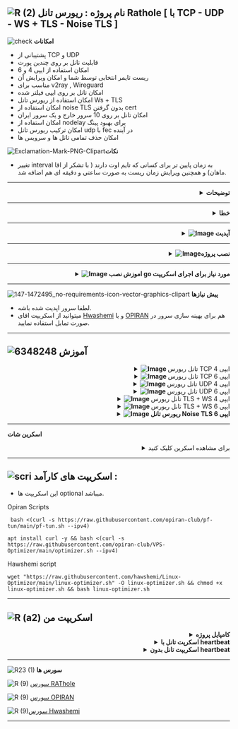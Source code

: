 ![R (2)](https://github.com/Azumi67/PrivateIP-Tunnel/assets/119934376/a064577c-9302-4f43-b3bf-3d4f84245a6f)
نام پروژه : ریورس تانل Rathole [ با TCP - UDP - WS + TLS - Noise TLS ]
---------------------------------------------------------------

![check](https://github.com/Azumi67/PrivateIP-Tunnel/assets/119934376/13de8d36-dcfe-498b-9d99-440049c0cf14)
**امکانات**


- پشتیبانی از TCP و UDP
- قابلیت تانل بر روی چندین پورت
- امکان استفاده از ایپی 4 و 6
- ریست تایمر انتخابی توسط شما و امکان ویرایش آن
- مناسب برای v2ray , Wireguard
- امکان تانل بر روی ایپی فیلتر شده
- امکان استفاده از ریورس تانل Ws + TLS
- امکان استفاده از noise TLS بدون گرفتن cert
- امکان تانل بر روی 10 سرور خارج و یک سرور ایران
- امکان استفاده از nodelay برای بهبود پینگ
- امکان ترکیب ریورس تانل udp با fec در آینده 
- امکان حذف تمامی تانل ها و سرویس ها

![Exclamation-Mark-PNG-Clipart](https://github.com/Azumi67/Rathole_reverseTunnel/assets/119934376/37f90898-881c-4ad7-9036-9d6f4c009c0e)**نکات**
- تغییر interval به زمان پایین تر برای کسانی که تایم اوت دارند ( با تشکر از اقا ماهان) و همچنین ویرایش زمان ریست به صورت ساعتی و دقیقه ای هم اضافه شد.


 ------------------------------------------------------
 <div align="right">
  <details>
    <summary><strong>توضیحات</strong></summary>
  
------------------------------------ 


- **اگر سرعتتون پایین بود، لطفا هم بر روی سرور ایران و خارج optimizer نصب کنید.**
- اسکریپت بارها تست شده و باگ هایش گرفته شده است.
- حتما در سرور تست، نخست تانل را ازمایش کنید و سپس اقدام به استفاده از آن بکنید.
- تمامی تست های من با سرورهای کاملا فیلتر شده بوده است.
- در این اسکریپت شما میتوانید 10 سرور خارج را به یک سرور ایران وصل کنید ولی در تانل Ws + TLS تنها 5 سرور خارج را به یک سرور ایران، میتوانید وصل نمایید.
- حتما اگر در تانل به مشکلی خوردید،لاگ سرویس را بررسی نمایید. systemctl status kharej-azumi و systemctl status iran-azumi
- از TCP و UDP پشتیبانی میکند.
- ریست تایمر برای سرویس های خود را بر اساس نیاز خودتان تعیین کنید.
- حتما ریست تایمر سرور خارج و ایران یکسان باشد.
- اگر از این تانل راضی بودید، میشه بعدا 2 سرور ایران هم اضافه کرد.
- حتما در صورت مشکل دانلود، dns های خود را تغییر دهید.
- قبل از اجرای اسکریپت اصلی ، باید اسکریپت نصب پروژه را اجرا کنید.(اگر خطایی در compile کردن پروژه گرفتید، در اینترنت سرچ کنید و مشکل compile نشدن پروژه را بیابید)
- پنل شما در خارج باید نصب شده باشد
- اگر به هر دلیلی پیش نیاز ها برای شما نصب نشد و خطا گرفتید، لطفا با قرار دادن DNS دوباره امتحان بفرمایید.
- اگر اختلالی در تانل داشتید همیشه وارد مسیر روبرو شوید cd /etc/systemd/system و با دستور ls ، سرویس های خارج و ایران را بیابید و با دستور systemctl status servicename و یا journalctl -u servicename.service ، دلیل اختلال تانل را بیابید

  </details>
</div>

-----------
<div align="right">
  <details>
    <summary><strong>خطا</strong></summary>
  
------------------------------------ 


- اگر مشکل heartbeat داشتید احتمالا به خاطر تایم اوت در سرور ایران شما میباشد.با این حال میتوانید اسکریپت بدون heartbeat را هم تست کنید.


  </details>
</div>

----------------------

  <div align="right">
  <details>
    <summary><strong><img src="https://github.com/Azumi67/Rathole_reverseTunnel/assets/119934376/3cfd920d-30da-4085-8234-1eec16a67460" alt="Image"> آپدیت</strong></summary>
  
------------------------------------ 

- گزینه 6 و 7  ، noise tls اضافه شد. شما میتوانید تنها با public key سرور ایران ، به چندین سرور خارج تانل بزنید و دیگر نیازی به گرفتن cert ندارد.
- تغییراتی در دستورات compile انجام شد.
- تغییراتی در math اسکریپت انجام شد.
- متود دوم برای سرورهای ایرانی که مشکل دریافت self cert داشتند اضافه شد.
- اموزش نوشتاری نصب و compile به صورت دستی هم اضافه شد
- اگر مشکلی در دانلود داشتید، میتوانید از dns های شکن و غیره استفاده کنید.
  </details>
</div>

-----------

  <div align="right">
  <details>
    <summary><strong><img src="https://github.com/Azumi67/Rathole_reverseTunnel/assets/119934376/dc708cac-6967-4ee6-92f7-0612b7d3d757" alt="Image">نصب پروژه</strong></summary>
  
------------------------------------ 


- با این اسکریپت [click](https://github.com/Azumi67/Rathole_reverseTunnel#%D8%A7%D8%B3%DA%A9%D8%B1%DB%8C%D9%BE%D8%AA-%D9%85%D9%86) ، نخست پروژه را بر روی تمامی سرور ها نصب نمایید. من تنها بر روی amd64 و سیستم عامل های دبیان و اوبونتو تست کردم و دسترسی به سایر را نداشتم.
- توجه فرمایید که نردیک به 2 گیگ فضای خالی برای compile نیاز دارید.
- وقتی اسکریپت اجرا شد گزینه یک را انتخاب کنید تا rust برای شما نصب شود.
- اگر خطای مبنی بر [profile.release] گرفتید، داخل مسیر nano rathole/Cargo.toml شوید و زیر [profile.release] این strip = true را به strip = "symbols" تغییر دهید اگر خطا در این باب بود.
- هر خطایی در compile پروژه گرفتید در داخل اینترنت سرچ نمایید و مشکل خود را حل نمایید.
- میتوانید بر روی یک سرور تازه ریبلد شده تست بفرمایید و حتما قبلش سرور را اپدیت کرده باشید و dns هم تنظیم کنید.
- **نصب به صورت دستی**
```
sudo apt update -y
apt install rustc -y
apt install cargo -y
apt-get install pkg-config libssl-dev -y
apt install curl -y
curl --proto '=https' --tlsv1.2 -sSf https://sh.rustup.rs | sh
choose 1 
sudo apt install git -y
git clone https://github.com/miyugundam/rathole.git
if you got an error by [workspace] , add it here nano rathole/Cargo.toml
cd rathole
cargo build

```
- اگر خطای روبرو را گرفتید
```
Caused by:
  failed to parse the edition key
Caused by:
  supported edition values are 2015 or 2018, but 2021 is unknown
```

 - دوباره اقدام به نصب از طریق اسکریپت زیر نمایید
  ```
  sudo apt install curl -y && bash <(curl -s https://raw.githubusercontent.com/Azumi67/Rathole_reverseTunnel/main/install3.sh)
  ```
  </details>
</div>


--------------
  <div align="right">
  <details>
    <summary><strong><img src="https://github.com/Azumi67/UDP2RAW_FEC/assets/119934376/71b80a34-9515-42de-8238-9065986104a1" alt="Image"> اموزش نصب go مورد نیاز برای اجرای اسکریپت</strong></summary>
  
------------------------------------ 


- شما میتوانید از طریق اسکریپت [Here](https://github.com/Azumi67/Rathole_reverseTunnel#%D8%A7%D8%B3%DA%A9%D8%B1%DB%8C%D9%BE%D8%AA-%D9%85%D9%86) ، این پیش نیاز را نصب کنید یا به صورت دستی نصب نمایید.
- حتما در صورت مشکل دانلود، dns های خود را تغییر دهید.
- پس از نصب پیش نیاز ، اجرای اسکریپت go برای بار اول، ممکن است تا 10 ثانیه طول بکشد اما بعد از آن سریع اجرا میشود.
- یا نصب به صورت دستی :
```
sudo apt update
arm64 : wget https://go.dev/dl/go1.21.5.linux-arm64.tar.gz
arm64 : sudo tar -C /usr/local -xzf go1.21.5.linux-arm64.tar.gz

amd64 : wget https://go.dev/dl/go1.21.5.linux-amd64.tar.gz
amd64 : sudo tar -C /usr/local -xzf go1.21.5.linux-amd64.tar.gz

nano ~/.bash_profile
paste this into it : export PATH=$PATH:/usr/local/go/bin
save and exit with Ctrl + x , then Y

source ~/.bash_profile
go mod init mymodule
go mod tidy
go get github.com/AlecAivazis/survey/v2
go get github.com/fatih/color
go get github.com/pkg/sftp
go get -u golang.org/x/crypto/ssh

```
- سپس اسکریپت را میتوانید اجرا نمایید.
  </details>
</div>


-------------



![147-1472495_no-requirements-icon-vector-graphics-clipart](https://github.com/Azumi67/V2ray_loadbalance_multipleServers/assets/119934376/98d8c2bd-c9d2-4ecf-8db9-246b90e1ef0f)
 **پیش نیازها**

 - لطفا سرور اپدیت شده باشه.
 - میتوانید از اسکریپت اقای [Hwashemi](https://github.com/hawshemi/Linux-Optimizer) و یا [OPIRAN](https://github.com/opiran-club/VPS-Optimizer) هم برای بهینه سازی سرور در صورت تمایل استفاده نمایید.


----------------------------

  
  ![6348248](https://github.com/Azumi67/PrivateIP-Tunnel/assets/119934376/398f8b07-65be-472e-9821-631f7b70f783)
**آموزش**
-

  <div align="right">
  <details>
    <summary><strong><img src="https://github.com/Azumi67/Rathole_reverseTunnel/assets/119934376/fcbbdc62-2de5-48aa-bbdd-e323e96a62b5" alt="Image"> </strong>تانل ریورس TCP ایپی 4</summary>
  
------------------------------------ 


![green-dot-clipart-3](https://github.com/Azumi67/6TO4-PrivateIP/assets/119934376/902a2efa-f48f-4048-bc2a-5be12143bef3) **سرور ایران**

**مسیر : IPV4 TCP > IRAN**


 <p align="right">
  <img src="https://github.com/Azumi67/Fast_reverseTunnel/assets/119934376/f742316d-550f-4cce-81ed-b14739be19fd" alt="Image" />
</p>



- نخست سرور ایران را کانفیگ میکنم
- قبلش باید پروژه را بر روی سرورهای خود نصب و compile نمایید.
- من دو سرور خارج دارم و هر سرور خارج من، دو کانفیگ دارد.
- در سرور ایران از من میخواهد تعداد کل کانفیگ هایم را وارد کنم. من دو سرور خارج دارم و هر سرور دو عدد کانفیگ دارد، پس باید عدد 4 را وارد کنم. 
- پورت تانل را 443 وارد میکنم.
- پورت های سرور های خارجم را به ترتیب وارد میکنم. دقت نمایید در این قسمت باید تمامی پورت های سرور خارج را وارد نمایید
- به طور مثال اگر در سرور اول خارج، دو کانفیگ با پورت های 8080 و 8081 و در سرور دوم خارج، دو کانفیگ دیگر با پورت های 8082 و 8083 دارم. پس به ترتیب، تمام این پورت ها را وارد میکنم.
- اگر پینگ پایین تری میخواهید، nodelay را در ازای کاهش پهنای باند فعال نمایید.
- ریست تایمر را هم هر 2 ساعت انتخاب میکنم.
----------------------
![green-dot-clipart-3](https://github.com/Azumi67/6TO4-PrivateIP/assets/119934376/902a2efa-f48f-4048-bc2a-5be12143bef3) **سرور خارج اول** 

**مسیر : IPV4 TCP > KHAREJ 1**



 <p align="right">
  <img src="https://github.com/Azumi67/Fast_reverseTunnel/assets/119934376/95cc5720-547d-4d4f-80d3-eb70ee448c30" alt="Image" />
</p>

- سرور اول خارج را کانفیگ میکنم.
- از انجا که این ریورس تانل شبیه frp میباشد، من هم از starting number برای جدا کردن کانفیگ ها استفاده خواهم کرد.
- مقدار starting number برای سرور اول خارج، همیشه عدد یک میباشد.
- ایپی 4 ایران را وارد میکنم.
- پورت تانل که 443 قرار داده بودم
- من 2 عدد کانفیگ در سرور خارج داشتم. پس عدد 2 را وارد میکنم.
- پورت های کانفیگ سرور اول خارج 8080 و 8081 بود.
- گزینه nodelay هم که در سرور ایران فعال کرده بودیم پس در اینجا هم فعال میکنم.
- ریست تایمر هم که عدد 2 را وارد کرده بودیم. ( باید ریست تایمر یکسان باشد که همه سرویس ها همزمان ریست شوند)
- در اخر یک عدد به شما نشان داده میشود. در سرور خارج بعدی وقتی از شما مقدار starting number را خواست، عددی که به شما نمایش داده شده است را وارد نمایید.


--------------------------------------

![green-dot-clipart-3](https://github.com/Azumi67/6TO4-PrivateIP/assets/119934376/902a2efa-f48f-4048-bc2a-5be12143bef3) **سرور خارج دوم** 

**مسیر : IPV4 TCP > KHAREJ 2**


 <p align="right">
  <img src="https://github.com/Azumi67/Fast_reverseTunnel/assets/119934376/725f7669-4bfc-4ef1-b386-34ecdfef4b37" alt="Image" />
</p>

- سرور دوم خارج را کانفیگ میکنم.
- از انجا که این ریورس تانل شبیه frp میباشد، من هم از starting number برای جدا کردن کانفیگ ها استفاده خواهم کرد.
- مقدار starting number در سرور اول به ما نمایش داده شد که عدد 3 بود پس عدد 3، برای سرور دوم خارج را وارد میکنیم.
- ایپی 4 ایران را وارد میکنم.
- پورت تانل که 443 قرار داده بودم
- من 2 عدد کانفیگ در سرور خارج دارم. پس عدد 2 را وارد میکنم.
- پورت های کانفیگ سرور دوم خارج 8082 و 8083 بود.
- گزینه nodelay هم که در سرور ایران فعال کرده بودیم پس در اینجا هم فعال میکنم.
- ریست تایمر هم که عدد 2 را وارد کرده بودیم. ( باید ریست تایمر یکسان باشد که همه سرویس ها همزمان ریست شوند)
- در اخر یک عدد به شما نشان داده میشود. در سرور خارج بعدی وقتی از شما مقدار starting number را خواست، عددی که به شما نمایش داده شده است را وارد نمایید.
  </details>
</div>

 <div align="right">
  <details>
    <summary><strong><img src="https://github.com/Azumi67/Rathole_reverseTunnel/assets/119934376/fcbbdc62-2de5-48aa-bbdd-e323e96a62b5" alt="Image"> </strong>تانل ریورس TCP ایپی 6</summary>
  
  
------------------------------------ 


![green-dot-clipart-3](https://github.com/Azumi67/6TO4-PrivateIP/assets/119934376/902a2efa-f48f-4048-bc2a-5be12143bef3) **سرور ایران**

**مسیر : IPV6 TCP > IRAN**


 <p align="right">
  <img src="https://github.com/Azumi67/Fast_reverseTunnel/assets/119934376/afbc5bb6-b371-438b-bfd6-32c0fb503269" alt="Image" />
</p>


- نخست سرور ایران را کانفیگ میکنم
- قبلش باید پروژه را بر روی سرورهای خود نصب و compile نماییم.
- من دو سرور خارج دارم و هر سرور خارج من دو کانفیگ دارد.
- در سرور ایران از من میخواهد تعداد کل کانفیگ هایم را وارد کنم. من دو سرور خارج داشتم و هر سرور دو عدد کانفیگ دارد، پس باید عدد 4 را وارد کنم. 
- پورت تانل را 443 وارد میکنم.
- پورت های سرور های خارجم را به ترتیب وارد میکنم. دقت نمایید در این قسمت باید تمامی پورت های سرور خارج را وارد نمایید
- به طور مثال اگر در سرور اول خارج، دو کانفیگ با پورت های 8080 و 8081 و در سرور دوم خارج، دو کانفیگ دیگر با پورت های 8082 و 8083 دارم. پس به ترتیب، تمام این پورت ها را وارد میکنم.
- اگر پینگ پایین تری میخواهید، nodelay را در ازای کاهش پهنای باند فعال نمایید.
- ریست تایمر را هم هر 2 ساعت انتخاب میکنم.
----------------------
![green-dot-clipart-3](https://github.com/Azumi67/6TO4-PrivateIP/assets/119934376/902a2efa-f48f-4048-bc2a-5be12143bef3) **سرور خارج اول** 

**مسیر : IPV6 TCP > KHAREJ 1**



 <p align="right">
  <img src="https://github.com/Azumi67/Fast_reverseTunnel/assets/119934376/8a7c6eb0-7db1-427e-9b78-54a1853aa72e" alt="Image" />
</p>

- سرور اول خارج را کانفیگ میکنم.
- از انجا که این ریورس تانل شبیه frp میباشد، من هم از starting number برای جدا کردن کانفیگ ها استفاده خواهم کرد.
- مقدار starting number برای سرور اول خارج، همیشه عدد یک میباشد.
- ایپی 6 ایران را وارد میکنم.
- پورت تانل که 443 قرار داده بودم
- من 2 عدد کانفیگ در سرور خارج داشتم. پس عدد 2 را وارد میکنم.
- پورت های کانفیگ سرور اول خارج 8080 و 8081 بود.
- گزینه nodelay هم که در سرور ایران فعال کرده بودیم پس در اینجا هم فعال میکنم.
- ریست تایمر هم که عدد 2 را وارد کرده بودیم. ( باید ریست تایمر یکسان باشد که همه سرویس ها همزمان ریست شوند)
- در اخر یک عدد به شما نشان داده میشود. در سرور خارج بعدی وقتی از شما مقدار starting number را خواست، عددی که به شما نمایش داده شده است را وارد نمایید.


--------------------------------------

![green-dot-clipart-3](https://github.com/Azumi67/6TO4-PrivateIP/assets/119934376/902a2efa-f48f-4048-bc2a-5be12143bef3) **سرور خارج دوم** 

**مسیر : IPV6 TCP > KHAREJ 2**


 <p align="right">
  <img src="https://github.com/Azumi67/Fast_reverseTunnel/assets/119934376/23b7b97b-1584-422b-8af6-c66ff1af54be" alt="Image" />
</p>

- سرور دوم خارج را کانفیگ میکنم.
- از انجا که این ریورس تانل شبیه frp میباشد، من هم از starting number برای جدا کردن کانفیگ ها استفاده خواهم کرد.
- مقدار starting number در سرور اول به ما نمایش داده شد که عدد 3 بود پس عدد 3، برای سرور دوم خارج را وارد میکنیم.
- ایپی 6 ایران را وارد میکنم.
- پورت تانل که 443 قرار داده بودم
- من 2 عدد کانفیگ در سرور خارج دارم. پس عدد 2 را وارد میکنم.
- پورت های کانفیگ سرور دوم خارج 8082 و 8083 بود.
- گزینه nodelay هم که در سرور ایران فعال کرده بودیم پس در اینجا هم فعال میکنم.
- ریست تایمر هم که عدد 2 را وارد کرده بودیم. ( باید ریست تایمر یکسان باشد که همه سرویس ها همزمان ریست شوند)
- در اخر یک عدد به شما نشان داده میشود. در سرور خارج بعدی وقتی از شما مقدار starting number را خواست، عددی که به شما نمایش داده شده است را وارد نمایید.

  </details>
</div>

 <div align="right">
  <details>
    <summary><strong><img src="https://github.com/Azumi67/Rathole_reverseTunnel/assets/119934376/fcbbdc62-2de5-48aa-bbdd-e323e96a62b5" alt="Image"> </strong>تانل ریورس UDP ایپی 4</summary>
  
  
------------------------------------ 


![green-dot-clipart-3](https://github.com/Azumi67/6TO4-PrivateIP/assets/119934376/902a2efa-f48f-4048-bc2a-5be12143bef3) **سرور ایران**

**مسیر : IPV4 UDP > IRAN**


 <p align="right">
  <img src="https://github.com/Azumi67/Fast_reverseTunnel/assets/119934376/1eebab65-a6d3-4eef-a2bc-099b54fd1db5" alt="Image" />
</p>


- نخست سرور ایران را کانفیگ میکنم
- قبلش باید پروژه را بر روی سرورهای خود نصب و compile نماییم.
- من یک سرور خارج دارم و سرور خارج من یک کانفیگ دارد.
- در سرور ایران از من میخواهد تعداد کل کانفیگ هایم را وارد کنم. من یک سرور خارج داشتم و سرور من یک عدد کانفیگ دارد، پس باید عدد 1 را وارد کنم. 
- پورت تانل را 443 وارد میکنم.
- پورت وایرگارد سرور خارجم را وارد میکنم. دقت نمایید در این قسمت باید تمامی پورت های سرور خارج را وارد نمایید
- چون من یک کانفیگ وایرگارد دارم، پس تنها یک پورت را وارد میکنم. پورت من 50820 میباشد
- ریست تایمر را هم هر 2 ساعت انتخاب میکنم.
----------------------
![green-dot-clipart-3](https://github.com/Azumi67/6TO4-PrivateIP/assets/119934376/902a2efa-f48f-4048-bc2a-5be12143bef3) **سرور خارج اول** 

**مسیر : IPV4 UDP > KHAREJ 1**



 <p align="right">
  <img src="https://github.com/Azumi67/Fast_reverseTunnel/assets/119934376/b9e3576d-fdf2-413d-9d54-16f5cd2c5cd6" alt="Image" />
</p>

- سرور خارج را کانفیگ میکنم.
- از انجا که این ریورس تانل شبیه frp میباشد، من هم از starting number برای جدا کردن کانفیگ ها استفاده خواهم کرد.
- مقدار starting number برای سرور اول خارج، همیشه عدد یک میباشد.
- ایپی 4 ایران را وارد میکنم.
- پورت تانل که 443 قرار داده بودم
- من 1 عدد کانفیگ در سرور خارج داشتم. پس عدد 1 را وارد میکنم.
- پورت کانفیگ سرور  خارج 50820 بود.
- ریست تایمر هم که عدد 2 را وارد کرده بودیم. ( باید ریست تایمر یکسان باشد که همه سرویس ها همزمان ریست شوند)
- در اخر یک عدد به شما نشان داده میشود. در سرور خارج بعدی وقتی از شما مقدار starting number را خواست، عددی که به شما نمایش داده شده است را وارد نمایید.

  </details>
</div>

 <div align="right">
  <details>
    <summary><strong><img src="https://github.com/Azumi67/Rathole_reverseTunnel/assets/119934376/fcbbdc62-2de5-48aa-bbdd-e323e96a62b5" alt="Image"> </strong>تانل ریورس UDP ایپی 6</summary>
  
  
------------------------------------ 


![green-dot-clipart-3](https://github.com/Azumi67/6TO4-PrivateIP/assets/119934376/902a2efa-f48f-4048-bc2a-5be12143bef3) **سرور ایران**

**مسیر : IPV6 UDP > IRAN**


 <p align="right">
  <img src="https://github.com/Azumi67/Fast_reverseTunnel/assets/119934376/d72ddc20-b7b6-4426-b5ca-3cb5136a808d" alt="Image" />
</p>


- نخست سرور ایران را کانفیگ میکنم
- قبلش باید پروژه را بر روی سرورهای خود نصب و compile نماییم.
- من یک سرور خارج دارم و سرور خارج من یک کانفیگ دارد.
- در سرور ایران از من میخواهد تعداد کل کانفیگ هایم را وارد کنم. من یک سرور خارج داشتم و سرور من یک عدد کانفیگ دارد، پس باید عدد 1 را وارد کنم. 
- پورت تانل را 443 وارد میکنم.
- پورت وایرگارد سرور خارجم را وارد میکنم. دقت نمایید در این قسمت باید تمامی پورت های سرور خارج را وارد نمایید
- چون من یک کانفیگ وایرگارد دارم، پس تنها یک پورت را وارد میکنم. پورت من 50820 میباشد
- ریست تایمر را هم هر 2 ساعت انتخاب میکنم.
----------------------
![green-dot-clipart-3](https://github.com/Azumi67/6TO4-PrivateIP/assets/119934376/902a2efa-f48f-4048-bc2a-5be12143bef3) **سرور خارج اول** 

**مسیر : IPV6 UDP > KHAREJ 1**



 <p align="right">
  <img src="https://github.com/Azumi67/Fast_reverseTunnel/assets/119934376/f6b49336-f3e5-4fc6-8ce3-6713fd33b0b9" alt="Image" />
</p>

- سرور خارج را کانفیگ میکنم.
- از انجا که این ریورس تانل شبیه frp میباشد، من هم از starting number برای جدا کردن کانفیگ ها استفاده خواهم کرد.
- مقدار starting number برای سرور اول خارج، همیشه عدد یک میباشد.
- ایپی 6 ایران را وارد میکنم.
- پورت تانل که 443 قرار داده بودم
- من 1 عدد کانفیگ در سرور خارج داشتم. پس عدد 1 را وارد میکنم.
- پورت کانفیگ سرور  خارج 50820 بود.
- ریست تایمر هم که عدد 2 را وارد کرده بودیم. ( باید ریست تایمر یکسان باشد که همه سرویس ها همزمان ریست شوند)
- در اخر یک عدد به شما نشان داده میشود. در سرور خارج بعدی وقتی از شما مقدار starting number را خواست، عددی که به شما نمایش داده شده است را وارد نمایید.
  </details>
</div>

 <div align="right">
  <details>
    <summary><strong><img src="https://github.com/Azumi67/Rathole_reverseTunnel/assets/119934376/fcbbdc62-2de5-48aa-bbdd-e323e96a62b5" alt="Image"> </strong>تانل ریورس TLS + WS ایپی 4</summary>
  
  
------------------------------------ 


![green-dot-clipart-3](https://github.com/Azumi67/6TO4-PrivateIP/assets/119934376/902a2efa-f48f-4048-bc2a-5be12143bef3) **سرور ایران**

**مسیر : IPV4 WS + TLS > IRAN**

 <p align="right">
  <img src="https://github.com/Azumi67/Fast_reverseTunnel/assets/119934376/b761011a-1401-43fa-87c7-cad23c160051" alt="Image" />
</p>

- از منو، گزینه اول را انتخاب میکنیم تا سرور ایران را کانفیگ نماییم و cert لازمه رو برای سرور دریافت نماییم.باید rootCA.crt را در تمامی سرور های خارج در پوشه rathole پیست کنیم. شما میتوانید یا از طریق copy cert اینکار از طریق اسکریپت انجام دهید یا خودتان به صورت دستی ، rootCA.crt را در سرور خارج کپی کنید.
- اگر اینکار را نکنید ، ارتباط برقرار نخواهد شد.


<p align="right">
  <img src="https://github.com/Azumi67/Fast_reverseTunnel/assets/119934376/5155020d-86bc-490d-860b-b9ee75cead3c" alt="Image" />
</p>

- سرور ایران را کانفیگ میکنیم
- قبلش باید پروژه را بر روی سرورهای خود نصب و compile نماییم.
- من دو سرور خارج دارم و هر سرور خارج من دو کانفیگ دارد.
- در سرور ایران از من میخواهد تعداد کل کانفیگ هایم را وارد کنم. من دو سرور خارج داشتم و هر سرور دو عدد کانفیگ دارد، پس باید عدد 4 را وارد کنم. 
- پورت تانل را 443 وارد میکنم.
- پورت های سرور های خارجم را به ترتیب وارد میکنم. دقت نمایید در این قسمت باید تمامی پورت های سرور خارج را وارد نمایید
- به طور مثال اگر در سرور اول خارج، دو کانفیگ با پورت های 8080 و 8081 و در سرور دوم خارج، دو کانفیگ دیگر با پورت های 8082 و 8083 دارم. پس به ترتیب، تمام این پورت ها را وارد میکنم.
- ریست تایمر را هم هر 2 ساعت انتخاب میکنم.


<p align="right">
  <img src="https://github.com/Azumi67/Fast_reverseTunnel/assets/119934376/e222732b-463a-461c-8da9-50b186cbb7f8" alt="Image" />
</p>

- خب پس از کانفیگ ایران، باید rootCA.crt را در تمامی سرورهای خارجمان، کپی کنیم. من در اینجا بوسیله اسکریپت اینکار را انجام میدم.
- دقت نمایید که باید بتوانید به صورت دستی هم از سرور ایران به سرور خارج، ssh بزنید در غیر اینصورت با اسکریپت هم امکان پذیر نخواهد بود.
- ایپی 4 خارج و پورت ssh سرور خارج هم وارد میکنم.
- یوزرنیم و پسورد سرور خارج هم وارد میکنم و فایل rootCA.crt به صورت اتوماتیک به پوشه مورد نظر در سرور خارج انتقال داده میشود.
- حتما قبل از کانفیگ، اطمینان پیدا کنید که در تمامی سرور های خارج و ایران شما، پروژه نصب شده باشد
----------------------
![green-dot-clipart-3](https://github.com/Azumi67/6TO4-PrivateIP/assets/119934376/902a2efa-f48f-4048-bc2a-5be12143bef3) **سرور خارج اول** 

**مسیر : IPV4 WS + TLS > Kharej 1**


 <p align="right">
  <img src="https://github.com/Azumi67/Fast_reverseTunnel/assets/119934376/783aec92-506c-4c72-b5a0-e76e9b851753" alt="Image" />
</p>

- سرور اول خارج را کانفیگ میکنم.
- از انجا که این ریورس تانل شبیه frp میباشد، من هم از starting number برای جدا کردن کانفیگ ها استفاده خواهم کرد.
- مقدار starting number برای سرور اول خارج، همیشه عدد یک میباشد.
- ایپی 4 ایران را وارد میکنم.
- پورت تانل که 443 قرار داده بودم
- من 2 عدد کانفیگ در سرور خارج داشتم. پس عدد 2 را وارد میکنم.
- پورت های کانفیگ سرور اول خارج 8080 و 8081 بود.
- ریست تایمر هم که عدد 2 را وارد کرده بودیم. ( باید ریست تایمر یکسان باشد که همه سرویس ها همزمان ریست شوند)
- در اخر یک عدد به شما نشان داده میشود. در سرور خارج بعدی وقتی از شما مقدار starting number را خواست، عددی که به شما نمایش داده شده است را وارد نمایید.


--------------------------------------

![green-dot-clipart-3](https://github.com/Azumi67/6TO4-PrivateIP/assets/119934376/902a2efa-f48f-4048-bc2a-5be12143bef3) **سرور خارج دوم** 

**مسیر : IPV4 WS + TLS > Kharej 2**


 <p align="right">
  <img src="https://github.com/Azumi67/Fast_reverseTunnel/assets/119934376/98cd4d22-3664-47f6-9f07-6d39813a77ee" alt="Image" />
</p>

- سرور دوم خارج را کانفیگ میکنم.
- از انجا که این ریورس تانل شبیه frp میباشد، من هم از starting number برای جدا کردن کانفیگ ها استفاده خواهم کرد.
- مقدار starting number در سرور اول به ما نمایش داده شد که عدد 3 بود پس عدد 3، برای سرور دوم خارج را وارد میکنیم.
- ایپی 4 ایران را وارد میکنم.
- پورت تانل که 443 قرار داده بودم
- من 2 عدد کانفیگ در سرور خارج دارم. پس عدد 2 را وارد میکنم.
- پورت های کانفیگ سرور دوم خارج 8082 و 8083 بود.
- ریست تایمر هم که عدد 2 را وارد کرده بودیم. ( باید ریست تایمر یکسان باشد که همه سرویس ها همزمان ریست شوند)
- در اخر یک عدد به شما نشان داده میشود. در سرور خارج بعدی وقتی از شما مقدار starting number را خواست، عددی که به شما نمایش داده شده است را وارد نمایید.
  </details>
</div>

 <div align="right">
  <details>
    <summary><strong><img src="https://github.com/Azumi67/Rathole_reverseTunnel/assets/119934376/fcbbdc62-2de5-48aa-bbdd-e323e96a62b5" alt="Image"> </strong>تانل ریورس TLS + WS ایپی 6</summary>
  
  
------------------------------------ 


![green-dot-clipart-3](https://github.com/Azumi67/6TO4-PrivateIP/assets/119934376/902a2efa-f48f-4048-bc2a-5be12143bef3) **سرور ایران**

**مسیر : IPV6 WS + TLS > IRAN**

 <p align="right">
  <img src="https://github.com/Azumi67/Fast_reverseTunnel/assets/119934376/b761011a-1401-43fa-87c7-cad23c160051" alt="Image" />
</p>

- از منو، گزینه اول را انتخاب میکنیم تا سرور ایران را کانفیگ نماییم و cert لازمه رو برای سرور دریافت نماییم.باید rootCA.crt را در تمامی سرور های خارج در پوشه rathole پیست کنیم. شما میتوانید یا از طریق copy cert اینکار از طریق اسکریپت انجام دهید یا خودتان به صورت دستی ، rootCA.crt را در سرور خارج کپی کنید.
- اگر اینکار را نکنید ، ارتباط برقرار نخواهد شد.
<p align="right">
  <img src="https://github.com/Azumi67/Fast_reverseTunnel/assets/119934376/044bf137-6195-4716-81bf-a54ed2b8f3fc" alt="Image" />
</p>

- سرور ایران را کانفیگ میکنیم
- قبلش باید پروژه را بر روی سرورهای خود نصب و compile نماییم.
- من یک سرور خارج دارم و سرور خارج من دو کانفیگ دارد.
- در سرور ایران از من میخواهد تعداد کل کانفیگ هایم را وارد کنم. من یک سرور خارج داشتم و سرور من دو عدد کانفیگ دارد، پس باید عدد 2 را وارد کنم. 
- پورت تانل را 443 وارد میکنم.
- پورت های سرور های خارجم را به ترتیب وارد میکنم. دقت نمایید در این قسمت باید تمامی پورت های سرور خارج را وارد نمایید
- پورت های من 8080 و 8081 میباشد.
- ریست تایمر را هم هر 2 ساعت انتخاب میکنم.

<p align="right">
  <img src="https://github.com/Azumi67/Fast_reverseTunnel/assets/119934376/e222732b-463a-461c-8da9-50b186cbb7f8" alt="Image" />
</p>

- خب پس از کانفیگ ایران، باید rootCA.crt را در سرور خارج، کپی کنیم. من در اینجا بوسیله اسکریپت اینکار را انجام میدم.
- دقت نمایید که باید بتوانید به صورت دستی هم از سرور ایران به سرور خارج، ssh بزنید در غیر اینصورت با اسکریپت هم امکان پذیر نخواهد بود.
- ایپی 4 خارج و پورت ssh سرور خارج هم وارد میکنم.
- یوزرنیم و پسورد سرور خارج هم وارد میکنم و فایل rootCA.crt به صورت اتوماتیک به پوشه مورد نظر در سرور خارج انتقال داده میشود.
- حتما قبل از کانفیگ، اطمینان پیدا کنید که در تمامی سرور های خارج و ایران شما، پروژه نصب شده باشد
----------------------
![green-dot-clipart-3](https://github.com/Azumi67/6TO4-PrivateIP/assets/119934376/902a2efa-f48f-4048-bc2a-5be12143bef3) **سرور خارج اول** 

**مسیر : IPV6 WS + TLS > Kharej 1**

 <p align="right">
  <img src="https://github.com/Azumi67/Fast_reverseTunnel/assets/119934376/17832681-a6e3-436b-b61e-82f6936c8b20" alt="Image" />
</p>

- سرور خارج را کانفیگ میکنم.
- از انجا که این ریورس تانل شبیه frp میباشد، من هم از starting number برای جدا کردن کانفیگ ها استفاده خواهم کرد.
- مقدار starting number برای سرور اول خارج، همیشه عدد یک میباشد.
- ایپی 6 ایران را وارد میکنم.
- پورت تانل که 443 قرار داده بودم
- من 2 عدد کانفیگ در سرور خارج داشتم. پس عدد 2 را وارد میکنم.
- پورت های کانفیگ سرور خارج 8080 و 8081 بود.
- ریست تایمر هم که عدد 2 را وارد کرده بودیم. ( باید ریست تایمر یکسان باشد که همه سرویس ها همزمان ریست شوند)
- در اخر یک عدد به شما نشان داده میشود. در سرور خارج بعدی وقتی از شما مقدار starting number را خواست، عددی که به شما نمایش داده شده است را وارد نمایید.

  </details>
</div>
 <div align="right">
  <details>
    <summary><strong><img src="https://github.com/Azumi67/Rathole_reverseTunnel/assets/119934376/fcbbdc62-2de5-48aa-bbdd-e323e96a62b5" alt="Image"> ریورس تانل Noise TLS ایپی 6</strong></summary>
  
  
------------------------------------ 


![green-dot-clipart-3](https://github.com/Azumi67/6TO4-PrivateIP/assets/119934376/902a2efa-f48f-4048-bc2a-5be12143bef3) **سرور ایران**

**مسیر : IPV6 Noise TLS > IRAN**


 <p align="right">
  <img src="https://github.com/Azumi67/Rathole_reverseTunnel/assets/119934376/9b3540f5-2c72-4860-b6a5-8efeee313930" alt="Image" />
</p>


- نخست سرور ایران را کانفیگ میکنم
- قبلش باید پروژه را بر روی سرورهای خود نصب و compile نماییم.
- من دو سرور خارج دارم و هر سرور خارج من دو کانفیگ دارد.
- در سرور ایران از من میخواهد تعداد کل کانفیگ هایم را وارد کنم. من دو سرور خارج داشتم و هر سرور دو عدد کانفیگ دارد، پس باید عدد 4 را وارد کنم. 
- پورت تانل را 443 وارد میکنم.
- پورت های سرور های خارجم را به ترتیب وارد میکنم. دقت نمایید در این قسمت باید تمامی پورت های سرور خارج را وارد نمایید
- به طور مثال اگر در سرور اول خارج، دو کانفیگ با پورت های 8080 و 8081 و در سرور دوم خارج، دو کانفیگ دیگر با پورت های 8082 و 8083 دارم. پس به ترتیب، تمام این پورت ها را وارد میکنم.
- سپس به من یک پرایوت کی و پابلیک نمایش داده میشد. پرایوت کی را در سرور ایران وارد میکنیم و پابلیک کی ها را در سرور های خارج وارد میکنیم.
- پرایوت کی را وارد میکنم
- ریست تایمر را هم هر 1 ساعت انتخاب میکنم.
----------------------
![green-dot-clipart-3](https://github.com/Azumi67/6TO4-PrivateIP/assets/119934376/902a2efa-f48f-4048-bc2a-5be12143bef3) **سرور خارج اول** 

**مسیر : IPV6 Noise TLS > KHAREJ 1**



 <p align="right">
  <img src="https://github.com/Azumi67/Rathole_reverseTunnel/assets/119934376/2f8d12ee-47b7-4cec-a361-39b9cb5304cc" alt="Image" />
</p>

- سرور اول خارج را کانفیگ میکنم.
- از انجا که این ریورس تانل شبیه frp میباشد، من هم از starting number برای جدا کردن کانفیگ ها استفاده خواهم کرد.
- مقدار starting number برای سرور اول خارج، همیشه عدد یک میباشد.
- ایپی 6 ایران را وارد میکنم.
- پورت تانل که 443 قرار داده بودم
- من 2 عدد کانفیگ در سرور خارج اول داشتم. پس عدد 2 را وارد میکنم.
- پورت های کانفیگ سرور اول خارج 8080 و 8081 بود.
- پابلیک کی سرور ایران را وارد میکنم.
- ریست تایمر هم که عدد 1 را وارد کرده بودیم. ( باید ریست تایمر یکسان باشد که همه سرویس ها همزمان ریست شوند)
- در اخر یک عدد به شما نشان داده میشود. در سرور خارج بعدی وقتی از شما مقدار starting number را خواست، عددی که به شما نمایش داده شده است را وارد نمایید.


--------------------------------------

![green-dot-clipart-3](https://github.com/Azumi67/6TO4-PrivateIP/assets/119934376/902a2efa-f48f-4048-bc2a-5be12143bef3) **سرور خارج دوم** 

**مسیر : IPV6 Nose TLS > KHAREJ 2**


 <p align="right">
  <img src="https://github.com/Azumi67/Rathole_reverseTunnel/assets/119934376/2bea0c92-0a1a-495d-b3da-21e1bb78fa70" alt="Image" />
</p>

- سرور دوم خارج را کانفیگ میکنم.
- از انجا که این ریورس تانل شبیه frp میباشد، من هم از starting number برای جدا کردن کانفیگ ها استفاده خواهم کرد.
- مقدار starting number در سرور اول به ما نمایش داده شد که عدد 3 بود پس عدد 3، برای سرور دوم خارج را وارد میکنیم.
- ایپی 6 ایران را وارد میکنم.
- پورت تانل که 443 قرار داده بودم
- من 2 عدد کانفیگ در سرور خارج دوم دارم. پس عدد 2 را وارد میکنم.
- پورت های کانفیگ سرور دوم خارج 8082 و 8083 بود.
- پابلیک کی سرور ایران را وارد میکنم.
- ریست تایمر هم که عدد 1 را وارد کرده بودیم. ( باید ریست تایمر یکسان باشد که همه سرویس ها همزمان ریست شوند)
- در اخر یک عدد به شما نشان داده میشود. در سرور خارج بعدی وقتی از شما مقدار starting number را خواست، عددی که به شما نمایش داده شده است را وارد نمایید.

  </details>
</div>


--------------------------------------

**اسکرین شات**

<details>
  <summary align="right">برای مشاهده اسکرین کلیک کنید</summary>
  
  <p align="right">
    <img src="https://github.com/Azumi67/Rathole_reverseTunnel/assets/119934376/9e744610-6651-4f20-8375-20505742cbbf" alt="menu screen" />
  </p>
</details>


------------------------------------------
![scri](https://github.com/Azumi67/FRP-V2ray-Loadbalance/assets/119934376/cbfb72ac-eff1-46df-b5e5-a3930a4a6651)
**اسکریپت های کارآمد :**
-
- این اسکریپت ها optional میباشد.


 
 Opiran Scripts
 
```
 bash <(curl -s https://raw.githubusercontent.com/opiran-club/pf-tun/main/pf-tun.sh --ipv4)
```

```
apt install curl -y && bash <(curl -s https://raw.githubusercontent.com/opiran-club/VPS-Optimizer/main/optimizer.sh --ipv4)
```

Hawshemi script

```
wget "https://raw.githubusercontent.com/hawshemi/Linux-Optimizer/main/linux-optimizer.sh" -O linux-optimizer.sh && chmod +x linux-optimizer.sh && bash linux-optimizer.sh
```

-----------------------------------------------------
![R (a2)](https://github.com/Azumi67/PrivateIP-Tunnel/assets/119934376/716fd45e-635c-4796-b8cf-856024e5b2b2)
**اسکریپت من**
----------------

<div align="right">
  <details>
    <summary><strong>کامپایل پروژه</strong></summary>
  

- دستور زیر پروژه را بر روی سرور شما compile میکند. نخست این را اجرا نمایید
```
sudo apt install curl -y && bash <(curl -s https://raw.githubusercontent.com/Azumi67/Rathole_reverseTunnel/main/install.sh)

```
- اگر با نصب git مشکل داشتید اول git را جداگانه نصب کنید و سپس اقدام به اجرای اسکریپت کنید
```
sudo apt update -y
sudo apt --fix-broken install 
sudo apt install git -y
nano ~/.bashrc
paste this into it  >>  export PATH="$PATH:/usr/bin/git"
Ctrl + x and enter y
source ~/.bashrc
git --version
```
- حالا اقدام به اجرای اسکریپت نمایید
```
sudo apt install curl -y && bash <(curl -s https://raw.githubusercontent.com/Azumi67/Rathole_reverseTunnel/main/install2.sh)
```

- اگر خطای روبرو را گرفتید

```
Caused by:
  failed to parse the edition key
Caused by:
  supported edition values are 2015 or 2018, but 2021 is unknown
 ```

  - دوباره اقدام به نصب از طریق اسکریپت زیر نمایید
  ```
  sudo apt install curl -y && bash <(curl -s https://raw.githubusercontent.com/Azumi67/Rathole_reverseTunnel/main/install3.sh)
  ```
  </details>
</div>

<div align="right">
  <details>
    <summary><strong>اسکرپت تانل با heartbeat</strong></summary>
  

- پس از انکه کامپایل پروژه تمام شد، با دستور زیر، پیش نیاز گو را نصب میکنید و سپس اقدام به اجرای اسکریپت میکنید.
```
sudo apt install curl -y && bash <(curl -s https://raw.githubusercontent.com/Azumi67/Rathole_reverseTunnel/main/go.sh)
```

- اگر به صورت دستی پیش نیاز های گو را نصب کردید و میخواهید به صورت دستی هم اسکریپت را اجرا کنید میتوانید با دستور زیر انجام دهید
```
rm rat.go
sudo apt install wget -y && wget https://raw.githubusercontent.com/Azumi67/Rathole_reverseTunnel/main/rat.go && go run rat.go
```

  </details>
</div>
<div align="right">
  <details>
    <summary><strong>اسکریپت تانل بدون heartbeat</strong></summary>
  

- اگر مشکل heartbeat داشتید احتمالا به خاطر تایم اوت در سرور ایران شما میباشد.با این حال میتوانید این اسکریپت که بدون heartbeat هست را هم تست کنید.
```
sudo apt install curl -y && bash <(curl -s https://raw.githubusercontent.com/Azumi67/Rathole_reverseTunnel/main/go2.sh)
```

- اگر به صورت دستی پیش نیاز های گو را نصب کردید و میخواهید به صورت دستی هم اسکریپت را اجرا کنید میتوانید با دستور زیر انجام دهید
```
rm rat2.go
sudo apt install wget -y &&  wget -O /etc/logo.sh https://raw.githubusercontent.com/Azumi67/UDP2RAW_FEC/main/logo.sh && chmod +x /etc/logo.sh  && wget https://raw.githubusercontent.com/Azumi67/Rathole_reverseTunnel/main/rat2.go && go run rat2.go
```

  </details>
</div>

  
---------------------------------------------
![R23 (1)](https://github.com/Azumi67/FRP-V2ray-Loadbalance/assets/119934376/18d12405-d354-48ac-9084-fff98d61d91c)
**سورس ها**


![R (9)](https://github.com/Azumi67/FRP-V2ray-Loadbalance/assets/119934376/33388f7b-f1ab-4847-9e9b-e8b39d75deaa) [سورس  RAThole](https://github.com/rapiz1/rathole)

![R (9)](https://github.com/Azumi67/FRP-V2ray-Loadbalance/assets/119934376/33388f7b-f1ab-4847-9e9b-e8b39d75deaa) [سورس  OPIRAN](https://github.com/opiran-club)

![R (9)](https://github.com/Azumi67/6TO4-GRE-IPIP-SIT/assets/119934376/4758a7da-ab54-4a0a-a5a6-5f895092f527)[سورس  Hwashemi](https://github.com/hawshemi/Linux-Optimizer)



-----------------------------------------------------
